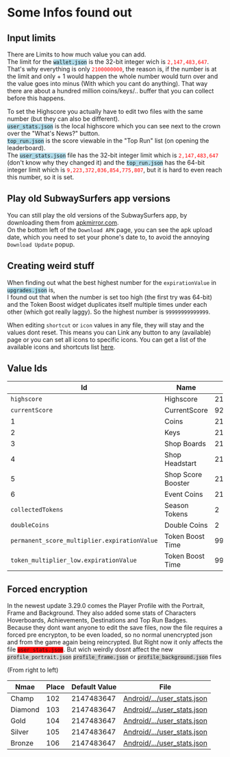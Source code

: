 # Some Infos found out

## Input limits

<p>
There are Limits to how much value you can add.<br>
The limit for the <code style="background-color: lightblue;">wallet.json</code> is the 32-bit integer wich is <code style="color: red;">2,147,483,647</code>.
That's why everything is only <code style="color: red;">2100000000</code>, the reason is, if the number is at the limit and only + 1 would happen the whole number would turn over and the value goes into minus (With which you cant do anything). That way there are about a hundred million coins/keys/.. buffer that you can collect before this happens.
</p>

<p>
To set the Highscore you actually have to edit two files with the same number (but they can also be different).<br>
<code style="background-color: lightblue;">user_stats.json</code> is the local highscore which you can see next to the crown over the "What's News?" button.<br>
<code style="background-color: lightblue;">top_run.json</code> is the score viewable in the "Top Run" list (on opening the leaderboard).<br>
The <code style="background-color: lightblue;">user_stats.json</code> file has the 32-bit integer limit which is <code style="color: red;">2,147,483,647</code> (don't know why they changed it) and the <code style="background-color: lightblue;">top_run.json</code> has the 64-bit integer limit which is <code style="color: red;">9,223,372,036,854,775,807</code>, but it is hard to even reach this number, so it is set.
</p>

## Play old SubwaySurfers app versions

<p>
You can still play the old versions of the SubwaySurfers app, by downloading them from <a href="https://www.apkmirror.com/apk/sybo-games/subwaysurfers/">apkmirror.com</a>.<br>
On the bottom left of the <code>Download APK</code> page, you can see the apk upload date, which you need to set your phone's date to, to avoid the annoying <code>Download Update</code> popup.
</p>

## Creating weird stuff

<p>
When finding out what the best highest number for the <code>expirationValue</code> in <code style="background-color: lightblue;">upgrades.json</code> is,<br>
I found out that when the number is set too high (the first try was 64-bit) and the Token Boost widget duplicates itself multiple times under each other (which got really laggy).
So the highest number is <code>99999999999999</code>.
</p>

<p>
When editing <code>shortcut</code> or <code>icon</code> values in any file, they will stay and the values dont reset.
This means you can Link any button to any (available) page or you can set all icons to specific icons.
You can get a list of the available icons and shortcuts list <a href="stuff.json">here</a>.
</p>

## Value Ids

| Id                                           | Name               | Default Value       | File                                                         |
| -------------------------------------------- | ------------------ | ------------------- | ------------------------------------------------------------ |
| `highscore`                                  | Highscore          | 2147483647          | [Android/.../user_stats.json](src/profile/user_stats.json)   |
| `currentScore`                               | CurrentScore       | 9223372036854775807 | [Android/.../top_run.json](src/profile/top_run.json)         |
| 1                                            | Coins              | 2100000000          | [Android/.../wallet.json](src/profile/wallet.json)           |
| 2                                            | Keys               | 2100000000          | [Android/.../wallet.json](src/profile/wallet.json)           |
| 3                                            | Shop Boards        | 2100000000          | [Android/.../wallet.json](src/profile/wallet.json)           |
| 4                                            | Shop Headstart     | 2100000000          | [Android/.../wallet.json](src/profile/wallet.json)           |
| 5                                            | Shop Score Booster | 2100000000          | [Android/.../wallet.json](src/profile/wallet.json)           |
| 6                                            | Event Coins        | 2100000000          | [Android/.../wallet.json](src/profile/wallet.json)           |
| `collectedTokens`                            | Season Tokens      | 2                   | [Android/.../season_hunt.json](src/profile/season_hunt.json) |
| `doubleCoins`                                | Double Coins       | 2                   | [Android/.../upgrades.json](src/profile/upgrades.json)       |
| `permanent_score_multiplier.expirationValue` | Token Boost Time   | 999999999999999     | [Android/.../upgrades.json](src/profile/upgrades.json)       |
| `token_multiplier_low.expirationValue`       | Token Boost Time   | 99999999999999      | [Android/.../upgrades.json](src/profile/upgrades.json)       |

## Forced encryption

<p>
In the newest update 3.29.0 comes the Player Profile with the Portrait, Frame and Background.
They also added some stats of Characters Hoverboards, Achievements, Destinations and Top Run Badges.<br>
Because they dont want anyone to edit the save files, now the file requires a forced pre encrypton, to be even loaded, so no normal unencrypted json and from the game again being reincrypted. But Right now it only affects the file <code style="background-color: red;">user_stats.json</code>.
But wich weirdly dosnt affect the new  <code style="background-color: lightgray;">profile_portrait.json</code> <code style="background-color: lightgray;">profile_frame.json</code>  or <code style="background-color: lightgray;">profile_background.json</code> files
</p>

(From right to left)

| Nmae    | Place | Default Value | File                                                       |
| ------- | ----- | ------------- | ---------------------------------------------------------- |
| Champ   | 102   | 2147483647    | [Android/.../user_stats.json](src/profile/user_stats.json) |
| Diamond | 103   | 2147483647    | [Android/.../user_stats.json](src/profile/user_stats.json) |
| Gold    | 104   | 2147483647    | [Android/.../user_stats.json](src/profile/user_stats.json) |
| Silver  | 105   | 2147483647    | [Android/.../user_stats.json](src/profile/user_stats.json) |
| Bronze  | 106   | 2147483647    | [Android/.../user_stats.json](src/profile/user_stats.json) |
